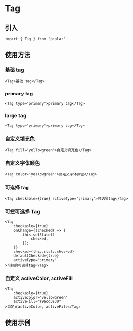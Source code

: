 # Tag

## 引入

```
import { Tag } from 'poplar'
```

## 使用方法

### 基础 tag

```
<Tag>基础 tag</Tag>
```

### primary tag

```
<Tag type="primary">primary tag</Tag>
```

### large tag

```
<Tag type="primary">primary tag</Tag>
```

### 自定义填充色

```
<Tag fill="yellowgreen">自定义填充色</Tag>
```

### 自定义字体颜色

```
<Tag color="yellowgreen">自定义字体颜色</Tag>
```

### 可选择 tag

```
<Tag checkable={true} activeType="primary">可选择tag</Tag>
```

### 可控可选择 Tag

```
<Tag
    checkable={true}
    onChange={(checked) => {
        this.setState({
            checked,
        });
    }}
    checked={this.state.checked}
    defaultChecked={true}
    activeType="primary"
>可控的可选择tag</Tag>
```

### 自定义 activeColor, activeFill

```
<Tag
    checkable={true}
    activeColor="yellowgreen"
    activeFill="#9acd3230"
>自定义activeColor, activeFill</Tag>
```

<API></API>

## 使用示例

<code
src="../../examples/Tag/index.tsx" id="Tag-demo-example" defaultShowCode={true} compact={true}></code>
